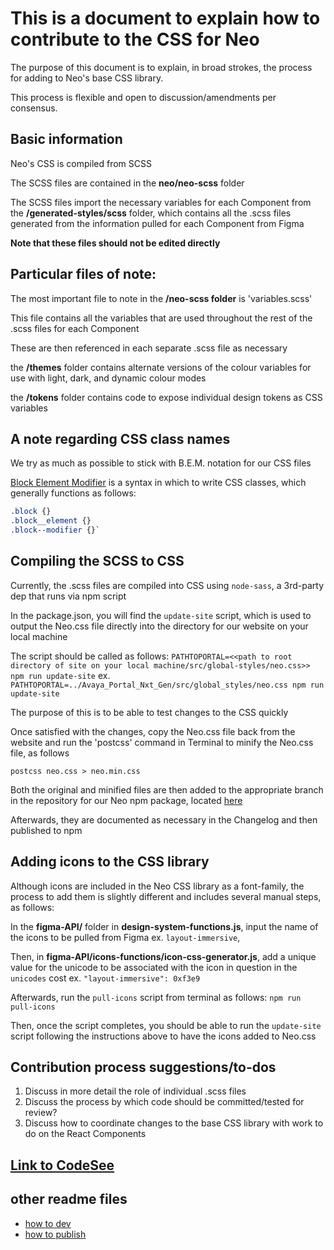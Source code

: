 # This is a document to explain how to contribute to the CSS for Neo

The purpose of this document is to explain, in broad strokes, the process for adding to Neo's base CSS library.

This process is flexible and open to discussion/amendments per consensus.

## Basic information

Neo's CSS is compiled from SCSS

The SCSS files are contained in the **neo/neo-scss** folder

The SCSS files import the necessary variables for each Component from the **/generated-styles/scss** folder, which contains all the .scss files generated from the information pulled for each Component from Figma

**Note that these files should not be edited directly**

## Particular files of note:

The most important file to note in the **/neo-scss folder** is 'variables.scss'

This file contains all the variables that are used throughout the rest of the .scss files for each Component

These are then referenced in each separate .scss file as necessary

the **/themes** folder contains alternate versions of the colour variables for use with light, dark, and dynamic colour modes

the **/tokens** folder contains code to expose individual design tokens as CSS variables

## A note regarding CSS class names

We try as much as possible to stick with B.E.M. notation for our CSS files

[Block Element Modifier](http://getbem.com/) is a syntax in which to write CSS classes, which generally functions as follows:

```CSS
.block {}
.block__element {}
.block--modifier {}`
```

## Compiling the SCSS to CSS

Currently, the .scss files are compiled into CSS using `node-sass`, a 3rd-party dep that runs via npm script

In the package.json, you will find the `update-site` script, which is used to output the Neo.css file directly into the directory for our website on your local machine

The script should be called as follows: `PATHTOPORTAL=<<path to root directory of site on your local machine/src/global-styles/neo.css>> npm run update-site` ex. `PATHTOPORTAL=../Avaya_Portal_Nxt_Gen/src/global_styles/neo.css npm run update-site`

The purpose of this is to be able to test changes to the CSS quickly

Once satisfied with the changes, copy the Neo.css file back from the website and run the 'postcss' command in Terminal to minify the Neo.css file, as follows

`postcss neo.css > neo.min.css`

Both the original and minified files are then added to the appropriate branch in the repository for our Neo npm package, located [here](https://github.com/zang-cloud/neo-npm-package)

Afterwards, they are documented as necessary in the Changelog and then published to npm

## Adding icons to the CSS library

Although icons are included in the Neo CSS library as a font-family, the process to add them is slightly different and includes several manual steps, as follows:

In the **figma-API/** folder in **design-system-functions.js**, input the name of the icons to be pulled from Figma ex. `layout-immersive`,

Then, in **figma-API/icons-functions/icon-css-generator.js**, add a unique value for the unicode to be associated with the icon in question in the `unicodes` cost ex. `"layout-immersive": 0xf3e9`

Afterwards, run the `pull-icons` script from terminal as follows: `npm run pull-icons`

Then, once the script completes, you should be able to run the `update-site` script following the instructions above to have the icons added to Neo.css

## Contribution process suggestions/to-dos

1. Discuss in more detail the role of individual .scss files
2. Discuss the process by which code should be committed/tested for review?
3. Discuss how to coordinate changes to the base CSS library with work to do on the React Components

## [Link to CodeSee](https://app.codesee.io/maps/public/267b4490-d552-11ec-bab4-dbed0529e43a)

## other readme files

- [how to dev](./readmes/how-to-dev.md)
- [how to publish](./readmes/how-to-publish.md)
